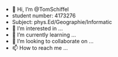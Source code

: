 - 👋 Hi, I’m @TomSchiffel
- student number: 4173276
- Subject: phys.Ed/Geographie/Informatic
- 👀 I’m interested in ...
- 🌱 I’m currently learning ...
- 💞️ I’m looking to collaborate on ...
- 📫 How to reach me ...

<!---
TomSchiffel/TomSchiffel is a ✨ special ✨ repository because its `README.md` (this file) appears on your GitHub profile.
You can click the Preview link to take a look at your changes.
--->
